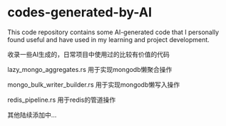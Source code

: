 # codes-generated-by-AI
This code repository contains some AI-generated code that I personally found useful and have used in my learning and project development.

收录一些AI生成的，日常项目中使用过的比较有价值的代码



lazy_mongo_aggregates.rs 用于实现mongodb懒聚合操作

mongo_bulk_writer_builder.rs 用于实现mongodb懒写入操作

redis_pipeline.rs 用于redis的管道操作

其他陆续添加中...


